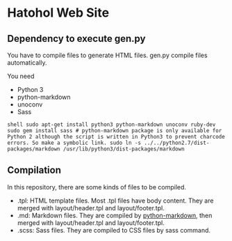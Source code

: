 Hatohol Web Site
=================

Dependency to execute gen.py
-----------------------------
You have to compile files to generate HTML files.
gen.py compile files automatically.

You need
- Python 3
- python-markdown
- unoconv
- Sass

``shell
    sudo apt-get install python3 python-markdown unoconv ruby-dev
    sudo gem install sass
	# python-markdown package is only available for Python 2 although the script is written in Python3 to prevent charcode errors. So make a symbolic link.
	sudo ln -s ../../python2.7/dist-packages/markdown /usr/lib/python3/dist-packages/markdown
``

Compilation
------------
In this repository, there are some kinds of files to be compiled.
- .tpl: HTML template files. Most .tpl files have body content. They are merged with layout/header.tpl and layout/footer.tpl.
- .md: Markdown files. They are compiled by [python-markdown](https://pypi.python.org/pypi/Markdown), then merged with layout/header.tpl and layout/footer.tpl.
- .scss: Sass files. They are compiled to CSS files by sass command.

